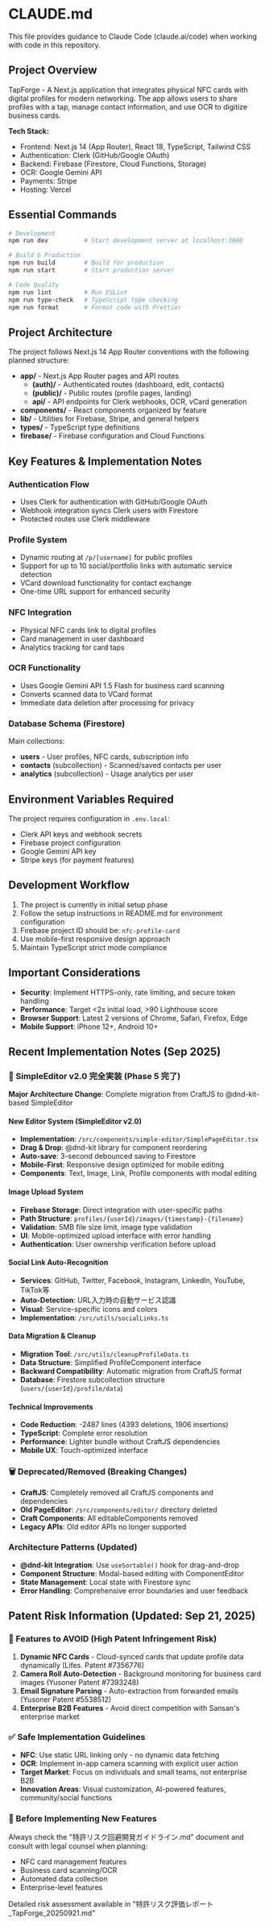# CLAUDE.md

This file provides guidance to Claude Code (claude.ai/code) when working with code in this repository.

## Project Overview

TapForge - A Next.js application that integrates physical NFC cards with digital profiles for modern networking. The app allows users to share profiles with a tap, manage contact information, and use OCR to digitize business cards.

**Tech Stack:**

- Frontend: Next.js 14 (App Router), React 18, TypeScript, Tailwind CSS
- Authentication: Clerk (GitHub/Google OAuth)
- Backend: Firebase (Firestore, Cloud Functions, Storage)
- OCR: Google Gemini API
- Payments: Stripe
- Hosting: Vercel

## Essential Commands

```bash
# Development
npm run dev          # Start development server at localhost:3000

# Build & Production
npm run build        # Build for production
npm run start        # Start production server

# Code Quality
npm run lint         # Run ESLint
npm run type-check   # TypeScript type checking
npm run format       # Format code with Prettier
```

## Project Architecture

The project follows Next.js 14 App Router conventions with the following planned structure:

- **app/** - Next.js App Router pages and API routes
  - **(auth)/** - Authenticated routes (dashboard, edit, contacts)
  - **(public)/** - Public routes (profile pages, landing)
  - **api/** - API endpoints for Clerk webhooks, OCR, vCard generation
- **components/** - React components organized by feature
- **lib/** - Utilities for Firebase, Stripe, and general helpers
- **types/** - TypeScript type definitions
- **firebase/** - Firebase configuration and Cloud Functions

## Key Features & Implementation Notes

### Authentication Flow

- Uses Clerk for authentication with GitHub/Google OAuth
- Webhook integration syncs Clerk users with Firestore
- Protected routes use Clerk middleware

### Profile System

- Dynamic routing at `/p/[username]` for public profiles
- Support for up to 10 social/portfolio links with automatic service detection
- VCard download functionality for contact exchange
- One-time URL support for enhanced security

### NFC Integration

- Physical NFC cards link to digital profiles
- Card management in user dashboard
- Analytics tracking for card taps

### OCR Functionality

- Uses Google Gemini API 1.5 Flash for business card scanning
- Converts scanned data to VCard format
- Immediate data deletion after processing for privacy

### Database Schema (Firestore)

Main collections:

- **users** - User profiles, NFC cards, subscription info
- **contacts** (subcollection) - Scanned/saved contacts per user
- **analytics** (subcollection) - Usage analytics per user

## Environment Variables Required

The project requires configuration in `.env.local`:

- Clerk API keys and webhook secrets
- Firebase project configuration
- Google Gemini API key
- Stripe keys (for payment features)

## Development Workflow

1. The project is currently in initial setup phase
2. Follow the setup instructions in README.md for environment configuration
3. Firebase project ID should be: `nfc-profile-card`
4. Use mobile-first responsive design approach
5. Maintain TypeScript strict mode compliance

## Important Considerations

- **Security**: Implement HTTPS-only, rate limiting, and secure token handling
- **Performance**: Target <2s initial load, >90 Lighthouse score
- **Browser Support**: Latest 2 versions of Chrome, Safari, Firefox, Edge
- **Mobile Support**: iPhone 12+, Android 10+

## Recent Implementation Notes (Sep 2025)

### 🚀 SimpleEditor v2.0 完全実装 (Phase 5 完了)

**Major Architecture Change**: Complete migration from CraftJS to @dnd-kit-based SimpleEditor

#### New Editor System (SimpleEditor v2.0)

- **Implementation**: `/src/components/simple-editor/SimplePageEditor.tsx`
- **Drag & Drop**: @dnd-kit library for component reordering
- **Auto-save**: 3-second debounced saving to Firestore
- **Mobile-First**: Responsive design optimized for mobile editing
- **Components**: Text, Image, Link, Profile components with modal editing

#### Image Upload System

- **Firebase Storage**: Direct integration with user-specific paths
- **Path Structure**: `profiles/{userId}/images/{timestamp}-{filename}`
- **Validation**: 5MB file size limit, image type validation
- **UI**: Mobile-optimized upload interface with error handling
- **Authentication**: User ownership verification before upload

#### Social Link Auto-Recognition

- **Services**: GitHub, Twitter, Facebook, Instagram, LinkedIn, YouTube, TikTok等
- **Auto-Detection**: URL入力時の自動サービス認識
- **Visual**: Service-specific icons and colors
- **Implementation**: `/src/utils/socialLinks.ts`

#### Data Migration & Cleanup

- **Migration Tool**: `/src/utils/cleanupProfileData.ts`
- **Data Structure**: Simplified ProfileComponent interface
- **Backward Compatibility**: Automatic migration from CraftJS format
- **Database**: Firestore subcollection structure (`users/{userId}/profile/data`)

#### Technical Improvements

- **Code Reduction**: -2487 lines (4393 deletions, 1906 insertions)
- **TypeScript**: Complete error resolution
- **Performance**: Lighter bundle without CraftJS dependencies
- **Mobile UX**: Touch-optimized interface

### 🗑️ Deprecated/Removed (Breaking Changes)

- **CraftJS**: Completely removed all CraftJS components and dependencies
- **Old PageEditor**: `/src/components/editor/` directory deleted
- **Craft Components**: All editableComponents removed
- **Legacy APIs**: Old editor APIs no longer supported

### Architecture Patterns (Updated)

- **@dnd-kit Integration**: Use `useSortable()` hook for drag-and-drop
- **Component Structure**: Modal-based editing with ComponentEditor
- **State Management**: Local state with Firestore sync
- **Error Handling**: Comprehensive error boundaries and user feedback

## Patent Risk Information (Updated: Sep 21, 2025)

### 🚨 Features to AVOID (High Patent Infringement Risk)

1. **Dynamic NFC Cards** - Cloud-synced cards that update profile data dynamically (Lifes. Patent #7356776)
2. **Camera Roll Auto-Detection** - Background monitoring for business card images (Yusoner Patent #7393248)
3. **Email Signature Parsing** - Auto-extraction from forwarded emails (Yusoner Patent #5538512)
4. **Enterprise B2B Features** - Avoid direct competition with Sansan's enterprise market

### ✅ Safe Implementation Guidelines

- **NFC**: Use static URL linking only - no dynamic data fetching
- **OCR**: Implement in-app camera scanning with explicit user action
- **Target Market**: Focus on individuals and small teams, not enterprise B2B
- **Innovation Areas**: Visual customization, AI-powered features, community/social functions

### 📝 Before Implementing New Features

Always check the "特許リスク回避開発ガイドライン.md" document and consult with legal counsel when planning:

- NFC card management features
- Business card scanning/OCR
- Automated data collection
- Enterprise-level features

Detailed risk assessment available in "特許リスク評価レポート\_TapForge_20250921.md"
